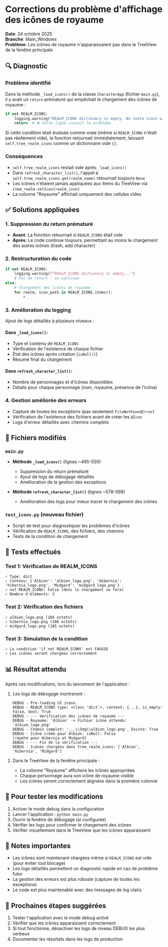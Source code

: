 # Corrections du problème d'affichage des icônes de royaume

**Date**: 24 octobre 2025  
**Branche**: Main_Windows  
**Problème**: Les icônes de royaume n'apparaissaient pas dans le TreeView de la fenêtre principale

## 🔍 Diagnostic

### Problème identifié
Dans la méthode `_load_icons()` de la classe `CharacterApp` (fichier `main.py`), il y avait un `return` prématuré qui empêchait le chargement des icônes de royaume :

```python
if not REALM_ICONS:
    logging.warning("REALM_ICONS dictionary is empty. No realm icons will be loaded.")
    return  # ❌ Cette ligne causait le problème
```

Si cette condition était évaluée comme vraie (même si `REALM_ICONS` n'était pas réellement vide), la fonction retournait immédiatement, laissant `self.tree_realm_icons` comme un dictionnaire vide `{}`.

### Conséquences
- `self.tree_realm_icons` restait vide après `_load_icons()`
- Dans `refresh_character_list()`, l'appel à `self.tree_realm_icons.get(realm_name)` retournait toujours `None`
- Les icônes n'étaient jamais appliquées aux items du TreeView via `item_realm.setIcon(realm_icon)`
- La colonne "Royaume" affichait uniquement des cellules vides

## ✅ Solutions appliquées

### 1. Suppression du return prématuré
- **Avant**: La fonction retournait si `REALM_ICONS` était vide
- **Après**: Le code continue toujours, permettant au moins le chargement des autres icônes (trash, add character)

### 2. Restructuration du code
```python
if not REALM_ICONS:
    logging.warning(f"REALM_ICONS dictionary is empty...")
    # Pas de return - on continue
else:
    # Chargement des icônes de royaume
    for realm, icon_path in REALM_ICONS.items():
        # ...
```

### 3. Amélioration du logging
Ajout de logs détaillés à plusieurs niveaux :

#### Dans `_load_icons()`:
- Type et contenu de `REALM_ICONS`
- Vérification de l'existence de chaque fichier
- État des icônes après création (`isNull()`)
- Résumé final du chargement

#### Dans `refresh_character_list()`:
- Nombre de personnages et d'icônes disponibles
- Détails pour chaque personnage (nom, royaume, présence de l'icône)

### 4. Gestion améliorée des erreurs
- Capture de toutes les exceptions (pas seulement `FileNotFoundError`)
- Vérification de l'existence des fichiers avant de créer les `QIcon`
- Logs d'erreur détaillés avec chemins complets

## 📁 Fichiers modifiés

### `main.py`
- **Méthode `_load_icons()`** (lignes ~495-550)
  - Suppression du return prématuré
  - Ajout de logs de débogage détaillés
  - Amélioration de la gestion des exceptions
  
- **Méthode `refresh_character_list()`** (lignes ~578-598)
  - Amélioration des logs pour mieux tracer le chargement des icônes

### `test_icons.py` (nouveau fichier)
- Script de test pour diagnostiquer les problèmes d'icônes
- Vérification de `REALM_ICONS`, des fichiers, des chemins
- Tests de la condition de chargement

## 🧪 Tests effectués

### Test 1: Vérification de REALM_ICONS
```
✓ Type: dict
✓ Contenu: {'Albion': 'albion_logo.png', 'Hibernia': 'hibernia_logo.png', 'Midgard': 'midgard_logo.png'}
✓ not REALM_ICONS: False (donc le chargement se fera)
✓ Nombre d'éléments: 3
```

### Test 2: Vérification des fichiers
```
✓ albion_logo.png (184 octets)
✓ hibernia_logo.png (186 octets)
✓ midgard_logo.png (185 octets)
```

### Test 3: Simulation de la condition
```
✓ La condition 'if not REALM_ICONS' est FAUSSE
✓ Les icônes seront chargées correctement
```

## 📊 Résultat attendu

Après ces modifications, lors du lancement de l'application :

1. Les logs de débogage montreront :
   ```
   DEBUG - Pre-loading UI icons.
   DEBUG - REALM_ICONS type: <class 'dict'>, content: {...}, is_empty: False, bool: True
   DEBUG - --- Verification des icônes de royaume ---
   DEBUG - Royaume: 'Albion' -> Fichier icône attendu: 'albion_logo.png'
   DEBUG - Chemin complet: '...\\Img\\albion_logo.png', Existe: True
   DEBUG - Icône créée pour Albion. isNull: False
   [répété pour Hibernia et Midgard]
   DEBUG - --- Fin de la vérification ---
   DEBUG - Icônes chargées dans tree_realm_icons: ['Albion', 'Hibernia', 'Midgard']
   ```

2. Dans le TreeView de la fenêtre principale :
   - La colonne "Royaume" affichera les icônes appropriées
   - Chaque personnage aura son icône de royaume visible
   - Les icônes seront correctement alignées dans la première colonne

## 🔧 Pour tester les modifications

1. Activer le mode debug dans la configuration
2. Lancer l'application : `python main.py`
3. Ouvrir la fenêtre de débogage (si configurée)
4. Vérifier les logs pour confirmer le chargement des icônes
5. Vérifier visuellement dans le TreeView que les icônes apparaissent

## 📝 Notes importantes

- Les icônes sont maintenant chargées même si `REALM_ICONS` est vide (pour éviter tout blocage)
- Les logs détaillés permettent un diagnostic rapide en cas de problème futur
- La gestion des erreurs est plus robuste (capture de toutes les exceptions)
- Le code est plus maintenable avec des messages de log clairs

## 🎯 Prochaines étapes suggérées

1. Tester l'application avec le mode debug activé
2. Vérifier que les icônes apparaissent correctement
3. Si tout fonctionne, désactiver les logs de niveau DEBUG les plus verbeux
4. Documenter les résultats dans les logs de production
